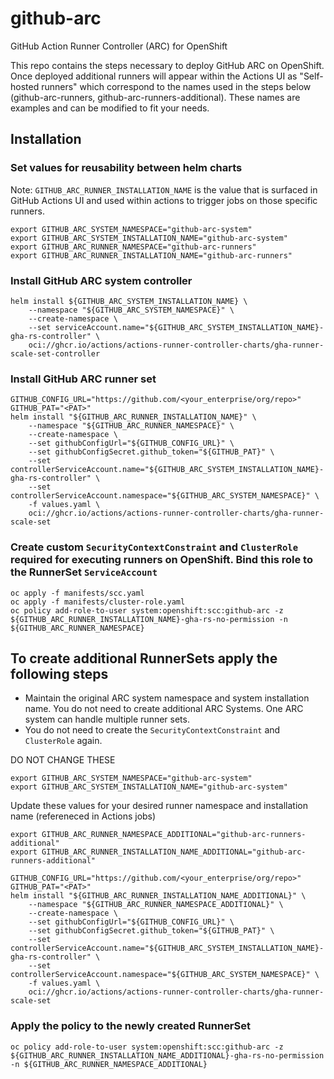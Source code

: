 # github-arc
GitHub Action Runner Controller (ARC) for OpenShift

This repo contains the steps necessary to deploy GitHub ARC on OpenShift. Once deployed additional runners will appear within the Actions UI as "Self-hosted runners" which correspond to the names used in the steps below (github-arc-runners, github-arc-runners-additional). These names are examples and can be modified to fit your needs.

## Installation

### Set values for reusability between helm charts

Note: 
`GITHUB_ARC_RUNNER_INSTALLATION_NAME` is the value that is surfaced in GitHub Actions UI and used within actions to trigger jobs on those specific runners.
```
export GITHUB_ARC_SYSTEM_NAMESPACE="github-arc-system"
export GITHUB_ARC_SYSTEM_INSTALLATION_NAME="github-arc-system"
export GITHUB_ARC_RUNNER_NAMESPACE="github-arc-runners"
export GITHUB_ARC_RUNNER_INSTALLATION_NAME="github-arc-runners"
```

### Install GitHub ARC system controller
```
helm install ${GITHUB_ARC_SYSTEM_INSTALLATION_NAME} \
    --namespace "${GITHUB_ARC_SYSTEM_NAMESPACE}" \
    --create-namespace \
    --set serviceAccount.name="${GITHUB_ARC_SYSTEM_INSTALLATION_NAME}-gha-rs-controller" \
    oci://ghcr.io/actions/actions-runner-controller-charts/gha-runner-scale-set-controller
```

### Install GitHub ARC runner set
```
GITHUB_CONFIG_URL="https://github.com/<your_enterprise/org/repo>"
GITHUB_PAT="<PAT>"
helm install "${GITHUB_ARC_RUNNER_INSTALLATION_NAME}" \
    --namespace "${GITHUB_ARC_RUNNER_NAMESPACE}" \
    --create-namespace \
    --set githubConfigUrl="${GITHUB_CONFIG_URL}" \
    --set githubConfigSecret.github_token="${GITHUB_PAT}" \
    --set controllerServiceAccount.name="${GITHUB_ARC_SYSTEM_INSTALLATION_NAME}-gha-rs-controller" \
    --set controllerServiceAccount.namespace="${GITHUB_ARC_SYSTEM_NAMESPACE}" \
    -f values.yaml \
    oci://ghcr.io/actions/actions-runner-controller-charts/gha-runner-scale-set
```

### Create custom `SecurityContextConstraint` and `ClusterRole` required for executing runners on OpenShift. Bind this role to the RunnerSet `ServiceAccount`
```
oc apply -f manifests/scc.yaml
oc apply -f manifests/cluster-role.yaml
oc policy add-role-to-user system:openshift:scc:github-arc -z ${GITHUB_ARC_RUNNER_INSTALLATION_NAME}-gha-rs-no-permission -n ${GITHUB_ARC_RUNNER_NAMESPACE}
```

## To create additional RunnerSets apply the following steps

* Maintain the original ARC system namespace and system installation name. You do not need to create additional ARC Systems. One ARC system can handle multiple runner sets.
* You do not need to create the `SecurityContextConstraint` and `ClusterRole` again.

DO NOT CHANGE THESE
```
export GITHUB_ARC_SYSTEM_NAMESPACE="github-arc-system"
export GITHUB_ARC_SYSTEM_INSTALLATION_NAME="github-arc-system"
```
Update these values for your desired runner namespace and installation name (refereneced in Actions jobs)
```
export GITHUB_ARC_RUNNER_NAMESPACE_ADDITIONAL="github-arc-runners-additional"
export GITHUB_ARC_RUNNER_INSTALLATION_NAME_ADDITIONAL="github-arc-runners-additional"
```

```
GITHUB_CONFIG_URL="https://github.com/<your_enterprise/org/repo>"
GITHUB_PAT="<PAT>"
helm install "${GITHUB_ARC_RUNNER_INSTALLATION_NAME_ADDITIONAL}" \
    --namespace "${GITHUB_ARC_RUNNER_NAMESPACE_ADDITIONAL}" \
    --create-namespace \
    --set githubConfigUrl="${GITHUB_CONFIG_URL}" \
    --set githubConfigSecret.github_token="${GITHUB_PAT}" \
    --set controllerServiceAccount.name="${GITHUB_ARC_SYSTEM_INSTALLATION_NAME}-gha-rs-controller" \
    --set controllerServiceAccount.namespace="${GITHUB_ARC_SYSTEM_NAMESPACE}" \
    -f values.yaml \
    oci://ghcr.io/actions/actions-runner-controller-charts/gha-runner-scale-set
```
### Apply the policy to the newly created RunnerSet
```
oc policy add-role-to-user system:openshift:scc:github-arc -z ${GITHUB_ARC_RUNNER_INSTALLATION_NAME_ADDITIONAL}-gha-rs-no-permission -n ${GITHUB_ARC_RUNNER_NAMESPACE_ADDITIONAL}
```
